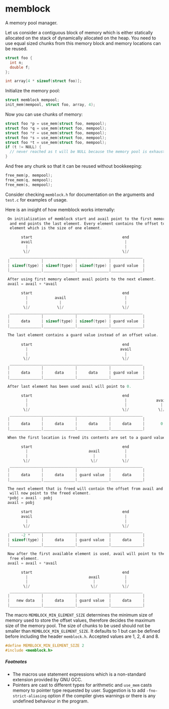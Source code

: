 # memblock

A memory pool manager.

Let us consider a contiguous block of memory which is either statically allocated on the stack of dynamically allocated on the heap. You need to use equal sized chunks from this memory block and memory locations can be reused.

```c
struct foo {
  int n;
  double f;
};

int array[4 * sizeof(struct foo)];
```

Initialize the memory pool:

```c
struct memblock mempool;
init_mem(mempool, struct foo, array, 4);
```

Now you can use chunks of memory:

```c
struct foo *p = use_mem(struct foo, mempool);
struct foo *q = use_mem(struct foo, mempool);
struct foo *r = use_mem(struct foo, mempool);
struct foo *s = use_mem(struct foo, mempool);
struct foo *t = use_mem(struct foo, mempool);
if (t != NULL) {
  // never reached as t will be NULL because the memory pool is exhausted
}
```

And free any chunk so that it can be reused without bookkeeping:

```c
free_mem(p, mempool);
free_mem(q, mempool);
free_mem(s, mempool);
```

Consider checking `memblock.h` for documentation on the arguments and `test.c` for examples of usage.

Here is an insight of how memblock works internally:

```c
 On initialization of memblock start and avail point to the first memory element
  and end points the last element. Every element contains the offset to next
  element which is the size of one element.

       start                                        end
       avail                                         |
         |                                           |
        \|/                                         \|/
  ___________________________________________________________
 |              |              |              |              |
 | sizeof(type) | sizeof(type) | sizeof(type) | guard value  |
 |______________|______________|______________|______________|

 After using first memory element avail points to the next element.
 avail = avail + *avail

       start                                        end
         |            avail                          |
         |              |                            |
        \|/            \|/                          \|/
  ___________________________________________________________
 |              |              |              |              |
 |     data     | sizeof(type) | sizeof(type) | guard value  |
 |______________|______________|______________|______________|

 The last element contains a guard value instead of an offset value.
 
       start                                        end
         |                                         avail
         |                                           |
        \|/                                         \|/
  ___________________________________________________________
 |              |              |              |              |
 |     data     |     data     |     data     | guard value  |
 |______________|______________|______________|______________|

 After last element has been used avail will point to 0.

       start                                        end
         |                                           |             avail
         |                                           |               |
        \|/                                         \|/             \|/
  ___________________________________________________________
 |              |              |              |              |
 |     data     |     data     |     data     |     data     |       0
 |______________|______________|______________|______________|

 When the first location is freed its contents are set to a guard value.

       start                                        end
         |                           avail           |
         |                             |             |
        \|/                           \|/           \|/
  ___________________________________________________________
 |              |              |              |              |
 |     data     |     data     | guard value  |     data     |
 |______________|______________|______________|______________|

 The next element that is freed will contain the offset from avail and avail
  will now point to the freed element.
 *pobj = avail - pobj
 avail = pobj

       start                                        end
       avail                                         |
         |                                           |
        \|/                                         \|/
  ___________________________________________________________
 |     -2 *     |              |              |              |
 | sizeof(type) |     data     | guard value  |     data     |
 |______________|______________|______________|______________|

 Now after the first available element is used, avail will point to the next
  free element.
 avail = avail + *avail

       start                                        end
         |                           avail           |
         |                             |             |
        \|/                           \|/           \|/
  ___________________________________________________________
 |              |              |              |              |
 |   new data   |     data     | guard value  |     data     |
 |______________|______________|______________|______________|

```

The macro `MEMBLOCK_MIN_ELEMENT_SIZE` determines the minimum size of memory used to store the offset values, therefore decides the maximum size of the memory pool. The size of chunks to be used should not be smaller than `MEMBLOCK_MIN_ELEMENT_SIZE`. It defaults to 1 but can be defined before including the header `memblock.h`. Accepted values are 1, 2, 4 and 8.

```c
#define MEMBLOCK_MIN_ELEMENT_SIZE 2
#include <memblock.h>
```

##### Footnotes

- The macros use statement expressions which is a non-standard extension provided by GNU GCC.
- Pointers are cast to different types for arithmetic and `use_mem` casts memory to pointer type requested by user. Suggestion is to add `-fno-strict-aliasing` option if the compiler gives warnings or there is any undefined behaviour in the program.
